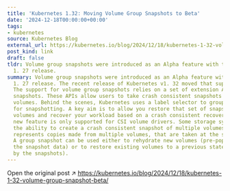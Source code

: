 ```yaml
---
title: 'Kubernetes 1.32: Moving Volume Group Snapshots to Beta'
date: '2024-12-18T00:00:00+00:00'
tags:
- kubernetes
source: Kubernetes Blog
external_url: https://kubernetes.io/blog/2024/12/18/kubernetes-1-32-volume-group-snapshot-beta/
post_kind: link
draft: false
tldr: Volume group snapshots were introduced as an Alpha feature with the Kubernetes
  1. 27 release.
summary: Volume group snapshots were introduced as an Alpha feature with the Kubernetes
  1. 27 release. The recent release of Kubernetes v1. 32 moved that support to beta.
  The support for volume group snapshots relies on a set of extension APIs for group
  snapshots. These APIs allow users to take crash consistent snapshots for a set of
  volumes. Behind the scenes, Kubernetes uses a label selector to group multiple PersistentVolumeClaims
  for snapshotting. A key aim is to allow you restore that set of snapshots to new
  volumes and recover your workload based on a crash consistent recovery point. This
  new feature is only supported for CSI volume drivers. Some storage systems provide
  the ability to create a crash consistent snapshot of multiple volumes. A group snapshot
  represents copies made from multiple volumes, that are taken at the same point-in-time.
  A group snapshot can be used either to rehydrate new volumes (pre-populated with
  the snapshot data) or to restore existing volumes to a previous state (represented
  by the snapshots).
---
```

Open the original post ↗ https://kubernetes.io/blog/2024/12/18/kubernetes-1-32-volume-group-snapshot-beta/
